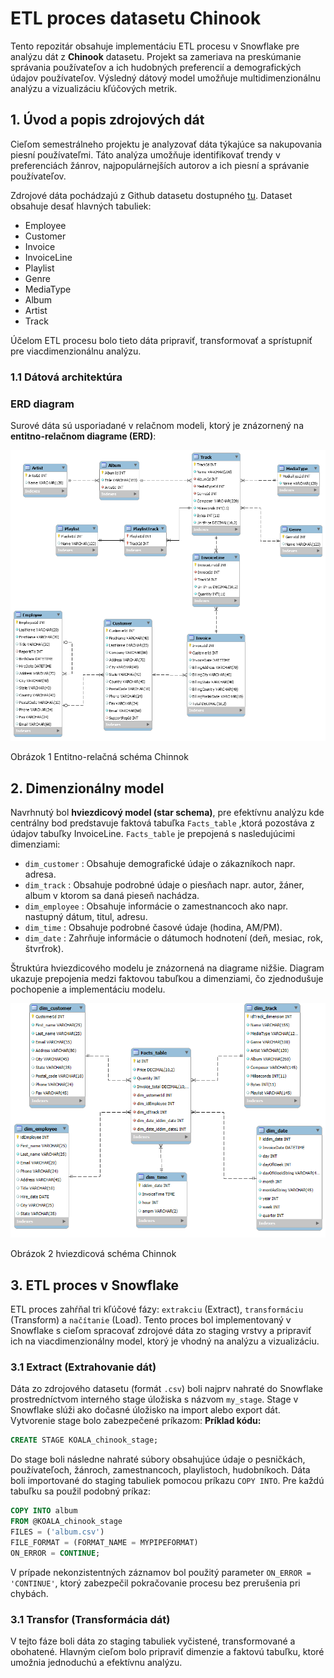 # ETL proces datasetu Chinook

Tento repozitár obsahuje implementáciu ETL procesu v Snowflake pre analýzu dát z **Chinook** datasetu. 
Projekt sa zameriava na preskúmanie správania používateľov a ich hudobných preferencií a demografických údajov používateľov.
Výsledný dátový model umožňuje multidimenzionálnu analýzu a vizualizáciu kľúčových metrik.

## 1. Úvod a popis zdrojových dát

Cieľom semestrálneho projektu je analyzovať dáta týkajúce sa nakupovania piesní používateľmi.
Táto analýza umožňuje identifikovať trendy v preferenciách žánrov, najpopulárnejších autorov a ich piesní a správanie používateľov.

Zdrojové dáta pochádzajú z Github datasetu dostupného [tu](https://github.com/lerocha/chinook-database/tree/master). 
Dataset obsahuje desať hlavných tabuliek:

- Employee
- Customer
- Invoice
- InvoiceLine
- Playlist
- Genre
- MediaType
- Album
- Artist
- Track

Účelom ETL procesu bolo tieto dáta pripraviť, transformovať a sprístupniť pre viacdimenzionálnu analýzu.

### 1.1 Dátová architektúra

### ERD diagram

Surové dáta sú usporiadané v relačnom modeli, ktorý je znázornený na **entitno-relačnom diagrame (ERD)**:

![Obrázok 1 Entitno-relačná schéma Chinnok](https://github.com/Suzie4141/Sabova_databazove_technologie/blob/main/Chinook_ERD.png)

Obrázok 1 Entitno-relačná schéma Chinnok

## 2. Dimenzionálny model

Navrhnutý bol **hviezdicový model (star schema)**, pre efektívnu analýzu kde centrálny bod predstavuje faktová tabuľka `Facts_table` ,ktorá pozostáva z údajov tabuľky InvoiceLine.
`Facts_table` je prepojená s nasledujúcimi dimenziami:
- `dim_customer` : Obsahuje demografické údaje o zákazníkoch napr. adresa.
- `dim_track` : Obsahuje podrobné údaje o piesňach napr. autor, žáner, album v ktorom sa daná pieseň nachádza.
- `dim_employee` : Obsahuje informácie o zamestnancoch ako napr. nastupný dátum, titul, adresu.
- `dim_time` : Obsahuje podrobné časové údaje (hodina, AM/PM).
- `dim_date` : Zahrňuje informácie o dátumoch hodnotení (deň, mesiac, rok, štvrťrok).

Štruktúra hviezdicového modelu je znázornená na diagrame nižšie. 
Diagram ukazuje prepojenia medzi faktovou tabuľkou a dimenziami, čo zjednodušuje pochopenie a implementáciu modelu.

![Obrázok 2 hviezdicová schéma Chinnok](https://github.com/Suzie4141/Sabova_databazove_technologie/blob/main/star__scheme.png)

Obrázok 2 hviezdicová schéma Chinnok

## 3. ETL proces v Snowflake

ETL proces zahŕňal tri kľúčové fázy: `extrakciu` (Extract), `transformáciu` (Transform) a `načítanie` (Load). 
Tento proces bol implementovaný v Snowflake s cieľom spracovať zdrojové dáta zo staging vrstvy a pripraviť ich na viacdimenzionálny model, ktorý je vhodný na analýzu a vizualizáciu.

### 3.1 Extract (Extrahovanie dát)

Dáta zo zdrojového datasetu (formát `.csv`) boli najprv nahraté do Snowflake prostredníctvom interného stage úložiska s názvom `my_stage`. Stage v Snowflake slúži ako dočasné úložisko na import alebo export dát. Vytvorenie stage bolo zabezpečené príkazom:
**Príklad kódu:**
```sql
CREATE STAGE KOALA_chinook_stage;
```
Do stage boli následne nahraté súbory obsahujúce údaje o pesničkách, používateľoch, žánroch, zamestnancoch, playlistoch, hudobníkoch. Dáta boli importované do staging tabuliek pomocou príkazu `COPY INTO`. Pre každú tabuľku sa použil podobný príkaz:
```sql
COPY INTO album
FROM @KOALA_chinook_stage
FILES = ('album.csv')
FILE_FORMAT = (FORMAT_NAME = MYPIPEFORMAT)
ON_ERROR = CONTINUE;
```
V prípade nekonzistentných záznamov bol použitý parameter `ON_ERROR = 'CONTINUE'`, ktorý zabezpečil pokračovanie procesu bez prerušenia pri chybách.

### 3.1 Transfor (Transformácia dát)

V tejto fáze boli dáta zo staging tabuliek vyčistené, transformované a obohatené. 
Hlavným cieľom bolo pripraviť dimenzie a faktovú tabuľku, ktoré umožnia jednoduchú a efektívnu analýzu.
